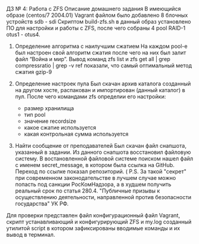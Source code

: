ДЗ № 4: Работа с ZFS
  Описание домашнего задания
  В имеющийся образе (centos/7 2004.01)
  Vagrant файлом было добавлено 8 блочных устройств sdb - sdi
  Скриптом build-zfs.sh в данный образ установлено ПО для настройки и работы с ZFS, после чего собраны 4 pool RAID-1 otus1 - otus4.
  
  1. Определение алгоритма с наилучшим сжатием
    На каждом pool-е был настроен свой алгоритм сжатия после чего на них был залит файл “Война и мир”. 
    Вывод команд zfs list и zfs get all | grep compressratio | grep -v ref показали, что самый оптимальный метод сжатия gzip-9
  
  2. Определение настроек пула
    Был скачан архив каталога созданный на другом хосте, распакован и импортирован (данный каталог) в пул.
    После чего командами zfs определии его настройки:
      - размер хранилища
      - тип pool
      - значение recordsize
      - какое сжатие используется
      - какая контрольная сумма используется 
  
  3. Найти сообщение от преподавателей
    Был скачан файл снапшота, указанный в задании. 
    Из данного снапшота восстановил файловую систему.
    В востановленной файловой системе поиском нашел файл с именем secret_message, в котором была ссылка на GitHub.
    Переход по ссылке показал репозиторий. (
    P.S. 
        За такой "секрет" при современном законодательстве в лучшем случае можно попасть под санкции РосКомНадзора, 
        а в худшем получить реальный срок по статья 280.4. "Публичные призывы к осуществлению деятельности, 
        направленной против безопасности государства" УК РФ.
  
Для проверки представлен файл конфигурационный файл Vagrant, скрипт устанавливающий и конфигурирующий ZFS и my.log созданный 
утилитой script в котором зафиксированы вводимые команды и их вывод в терминал.
